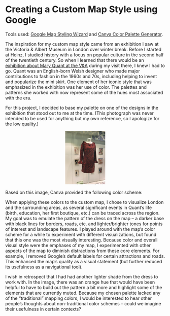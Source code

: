 # Creating a Custom Map Style using Google

Tools used: [Google Map Styling Wizard](https://mapstyle.withgoogle.com/) and [Canva Color Palette Generator](https://www.canva.com/colors/color-palette-generator/).

The inspiration for my custom map style came from an exhibition I saw at the Victoria & Albert Museum in London over winter break. Before I started at Heinz, I studied history with a focus on popular culture in the second half of the twentieth century. So when I learned that there would be an [exhibition about Mary Quant at the V&A](https://www.vam.ac.uk/exhibitions/mary-quant) during my visit there, I knew I had to go. Quant was an English-born Welsh designer who made major contributions to fashion in the 1960s and 70s, including helping to invent and popularize the mini skirt. One element of her iconic style that was emphasized in the exhibition was her use of color. The palettes and patterns she worked with now represent some of the hues most associated with the era.

For this project, I decided to base my palette on one of the designs in the exhibition that stood out to me at the time. (This photograph was never intended to be used for anything but my own reference, so I apologize for the low quality.)

<p align="center">
  <img src="IMG_0772.jpg" width="25%" height="25%">
  </p>

Based on this image, Canva provided the following color scheme:

When applying these colors to the custom map, I chose to visualize London and the surrounding areas, as several significant events in Quant’s life (birth, education, her first boutique, etc.) can be traced across the region. My goal was to emulate the pattern of the dress on the map – a darker base with black lines for borders, roads, etc. and lighter/brighter tones for points of interest and landscape features. I played around with the map’s color scheme for a while to experiment with different visualizations, but found that this one was the most visually interesting. Because color and overall visual style were the emphases of my map, I experimented with other aspects of the map to diminish distractions from these core elements. For example, I removed Google’s default labels for certain attractions and roads. This enhanced the map’s quality as a visual statement (but further reduced its usefulness as a navigational tool).

I wish in retrospect that I had had another lighter shade from the dress to work with. In the image, there was an orange hue that would have been helpful to have to build out the pattern a bit more and highlight some of the elements that are currently muted. Because my chosen palette lacked any of the “traditional” mapping colors, I would be interested to hear other people’s thoughts about non-traditional color schemes – could we imagine their usefulness in certain contexts?
